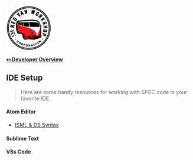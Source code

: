 ![Logo](img/logo.png "Logo")

**[↤ Developer Overview](../README.md)**

IDE Setup
---

> Here are some handy resources for working with SFCC code in your favorite IDE.

#### Atom Editor

* [ISML & DS Syntax](https://atom.io/packages/language-demandware)

#### Sublime Text


#### VSs Code
